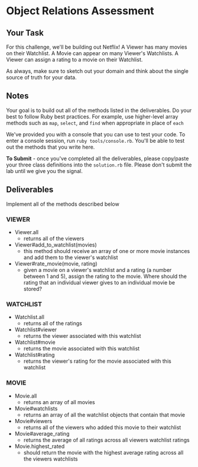 # Object Relations Assessment

## Your Task

For this challenge, we'll be building out Netflix! A Viewer has many movies on their Watchlist. A Movie can appear on many Viewer's Watchlists.  A Viewer can assign a rating to a movie on their Watchlist.

As always, make sure to sketch out your domain and think about the single source of truth for your data.

## Notes

Your goal is to build out all of the methods listed in the deliverables. Do your best to follow Ruby best practices. For example, use higher-level array methods such as `map`, `select`, and `find` when appropriate in place of `each`

We've provided you with a console that you can use to test your code. To enter a console session, run `ruby tools/console.rb`. You'll be able to test out the methods that you write here.

**To Submit** - once you've completed all the deliverables, please copy/paste your three class definitions into the `solution.rb` file. Please don't submit the lab until we give you the signal.

## Deliverables

Implement all of the methods described below

### VIEWER

+ Viewer.all
  + returns all of the viewers
+ Viewer#add_to_watchlist(movies)
  + this method should receive an array of one or more movie instances and add them to the viewer's watchlist
+ Viewer#rate_movie(movie, rating)
  + given a movie on a viewer's watchlist and a rating (a number between 1 and 5), assign the rating to the movie. Where should the rating that an individual viewer gives to an individual movie be stored?

### WATCHLIST

+ Watchlist.all
  + returns all of the ratings
+ Watchlist#viewer
  + returns the viewer associated with this watchlist
+ Watchlist#movie
  + returns the movie associated with this watchlist
+ Watchlist#rating
  + returns the viewer's rating for the movie associated with this watchlist

### MOVIE

+ Movie.all
  + returns an array of all movies
+ Movie#watchlists
  + returns an array of all the watchlist objects that contain that movie
+ Movie#viewers
  + returns all of the viewers who added this movie to their watchlist
+ Movie#average_rating
  + returns the average of all ratings across all viewers watchlist ratings
+ Movie.highest_rated
  + should return the movie with the highest average rating across all the viewers watchlists
